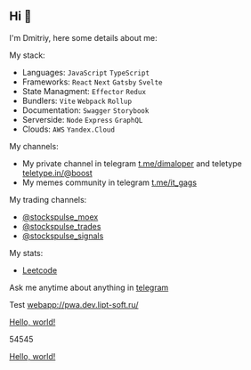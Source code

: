 ## Hi 👋

I'm Dmitriy, here some details about me:

My stack: 
- Languages: `JavaScript` `TypeScript`
- Frameworks: `React` `Next` `Gatsby` `Svelte`
- State Managment:  `Effector` `Redux` 
- Bundlers: `Vite` `Webpack` `Rollup` 
- Documentation: `Swagger` `Storybook`
- Serverside: `Node` `Express` `GraphQL`
- Clouds: `AWS` `Yandex.Cloud`
  
My channels:
 
- My private channel in telegram [t.me/dimaloper](https://t.me/dimaloper) and teletype [teletype.in/@boost](https://teletype.in/@boost)
- My memes community in telegram [t.me/it_gags](https://t.me/+lNtTQvQ5WgthMjNi])

My trading channels:
- [@stockspulse_moex](https://t.me/stockspulse_moex)
- [@stockspulse_trades](https://t.me/stockspulse_trades)
- [@stockspulse_signals](https://t.me/stockspulse_signals)

My stats:
- [Leetcode](https://leetcode.com/toastyboost)

Ask me anytime about anything in [telegram](https://t.me/toastyboost)  

Test [webapp://pwa.dev.lipt-soft.ru/](webapp://pwa.dev.lipt-soft.ru/)

<a href="webapp://pwa.dev.lipt-soft.ru/" target="_blank">Hello, world!</a>

54545

<a href="webapp://pwa.dev.lipt-soft.ru/" target="_blank">Hello, world!</a>

